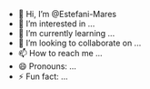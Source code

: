 - 👋 Hi, I’m @Estefani-Mares
- 👀 I’m interested in ...
- 🌱 I’m currently learning ...
- 💞️ I’m looking to collaborate on ...
- 📫 How to reach me ...
- 😄 Pronouns: ...
- ⚡ Fun fact: ...

<!---
Estefani-Mares/Estefani-Mares is a ✨ special ✨ repository because its `README.md` (this file) appears on your GitHub profile.
You can click the Preview link to take a look at your changes.
--->
